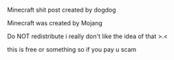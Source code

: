 Minecraft shit post created by dogdog

Minecraft was created by Mojang

Do NOT redistribute i really don't like the idea of that >.<

this is free or something so if you pay u scam
